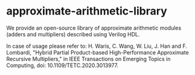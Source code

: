# approximate-arithmetic-library
We provide an open-source library of approximate arithmetic modules (adders and multipliers) described using Verilog HDL.

In case of usage please refer to:
H. Waris, C. Wang, W. Liu, J. Han and F. Lombardi, "Hybrid Partial Product-based High-Performance Approximate Recursive Multipliers," in IEEE Transactions on Emerging Topics in Computing, doi: 10.1109/TETC.2020.3013977.

